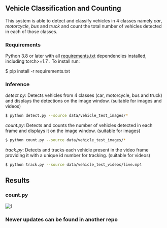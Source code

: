 ## Vehicle Classification and Counting

This system is able to detect and classify vehicles in 4 classes namely *car*, *motorcycle*, *bus* and *truck* and count the total number of vehicles detected in each of those classes.



### Requirements

Python 3.8 or later with all [requirements.txt](requirements.txt) dependencies installed, including torch>=1.7 . To install run:

$ pip install -r requirements.txt

### Inference

*detect.py*: Detects vehicles from 4 classes (car, motorcycle, bus and truck) and displays the detections on the image window. (suitable for images and videos)   

```bash
$ python detect.py --source data/vehicle_test_images/* 
```

*count.py*: Detects and counts the number of vehicles detected in each frame and displays it on the image window. (suitable for images)   

```bash
$ python count.py --source data/vehicle_test_images/* 
```

*track.py*: Detects and tracks each vehicle present in the video frame providing it with a unique id number for tracking. (suitable for videos)
 
 ```bash
$ python track.py --source data/vehicle_test_videos/live.mp4
```

## Results
### count.py

![1](https://user-images.githubusercontent.com/68045710/111742863-bf097380-88c3-11eb-9003-910896bf82ce.jpg)

### Newer updates can be found in another repo

